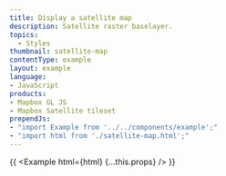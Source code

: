 ```yaml
---
title: Display a satellite map
description: Satellite raster baselayer.
topics:
  - Styles
thumbnail: satellite-map
contentType: example
layout: example
language:
- JavaScript
products:
- Mapbox GL JS
- Mapbox Satellite tileset
prependJs:
- "import Example from '../../components/example';"
- "import html from './satellite-map.html';"
---
```


{{ <Example html={html} {...this.props} /> }}
